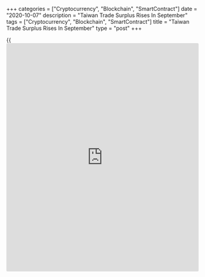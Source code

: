 +++
categories = ["Cryptocurrency", "Blockchain", "SmartContract"]
date = "2020-10-07"
description = "Taiwan Trade Surplus Rises In September"
tags = ["Cryptocurrency", "Blockchain", "SmartContract"]
title = "Taiwan Trade Surplus Rises In September"
type = "post"
+++

{{<iframe id="large-banner" src="https://www.bounty.group/#slide=13.0" width="100%" height="600" scrolling="no" style="border: 0px solid rgb(216, 221, 230); border-radius: 3px;">}}

Taiwan's trade surplus increased in September as exports rose and
imports declined, figures from the Ministry of Finance showed on
Wednesday.

The trade surplus increased to US$7.136 billion in September from
US$3.151 billion in last year. Economists had expected a surplus of
$5.20 billion. In July, the trade surplus was $6.466 billion.

Exports rose 9.4 percent year-on-year in September, following an 8.3
percent growth in August. Economists had expected an increase 6.6
percent.

Imports declined 5.4 percent annually in September, after a 8.6 increase
in the preceding month. Economists had forecast a rise of 3.0 percent.

Exports of parts of electronic products, information, communication and
audio-video products, plastic and rubber, and articles thereof grew in
September, while those of base metals and related products, and
machinery declined.

Imports of parts of electronic product gained in September, while those
of machinery, chemicals, information, communication and audio-video
products decreased.

Exports to Mainland China and Hong Kong and U.S.A. increased, while
shipments to ASEAN, Japan and Europe declined in September.

In the January to September period, exports rose 2.4 percent, while
imports fell 0.7 percent from a year ago.

For comments and feedback [contact](https://www.playgroundfx.com/contact/): editorial@rtt[news](https://www.letsplayfx.com/blog/forex-news-website/).com

[Economic News][1]

 **What parts of the world are seeing the best (and worst) economic
performances lately? Click[here][2] to check out our [Econ Scorecard][2]
and find out! See up-to-the-moment [ranking](https://www.playgroundfx.com/blog/crypto-exchange-ranking/)s for the best and worst
performers in [GDP][3], [unemployment rate][4], [inflation][5] and much
more.**

   1. www.rtt[news](https://www.letsplayfx.com/blog/forex-news-website/).com/Content/EconomicNews.aspx
   2. www.rtt[news](https://www.letsplayfx.com/blog/forex-news-website/).com/economic-scorecard/world-rank/unemployment-rate/highest-performance.aspx
   3. www.rtt[news](https://www.letsplayfx.com/blog/forex-news-website/).com/economic-scorecard/world-rank/GDP/highest-performance.aspx
   4. www.rtt[news](https://www.letsplayfx.com/blog/forex-news-website/).com/economic-scorecard/world-rank/unemployment-rate/lowest-performance.aspx
   5. www.rtt[news](https://www.letsplayfx.com/blog/forex-news-website/).com/economic-scorecard/world-rank/CPI/highest-performance.aspx